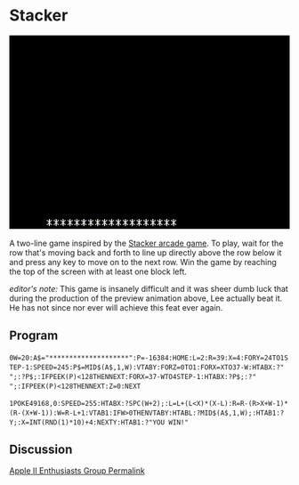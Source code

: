 # Stacker

![image](media/stacker.gif "Stacker Gameplay GIF")

A two-line game inspired by the [Stacker arcade game](https://en.wikipedia.org/wiki/Stacker_(game)). To play, wait for the row that's moving back and forth to line up directly above the row below it and press any key to move on to the next row. Win the game by reaching the top of the screen with at least one block left.

_editor's note:_ This game is insanely difficult and it was sheer dumb luck that during the production of the preview animation above, Lee actually beat it. He has not since nor ever will achieve this feat ever again.

## Program

`0W=20:A$="********************":P=-16384:HOME:L=2:R=39:X=4:FORY=24TO1STEP-1:SPEED=245:P$=MID$(A$,1,W):VTABY:FORZ=0TO1:FORX=XTO37-W:HTABX:?" ";:?P$;:IFPEEK(P)<128THENNEXT:FORX=37-WTO4STEP-1:HTABX:?P$;:?" ";:IFPEEK(P)<128THENNEXT:Z=0:NEXT`

`1POKE49168,0:SPEED=255:HTABX:?SPC(W+2);:L=L+(L<X)*(X-L):R=R-(R>X+W-1)*(R-(X+W-1)):W=R-L+1:VTAB1:IFW>0THENVTABY:HTABL:?MID$(A$,1,W);:HTAB1:?Y;:X=INT(RND(1)*10)+4:NEXTY:HTAB1:?"YOU WIN!"`

## Discussion

[Apple II Enthusiasts Group Permalink](https://www.facebook.com/groups/5251478676/permalink/10156649083593677/)
